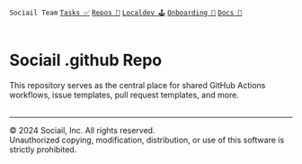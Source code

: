 `Sociail Team` [`Tasks ✅`](https://github.com/orgs/sociail/projects/2) [`Repos 🚀`](https://github.com/orgs/sociail/repositories) [`Localdev 🕹️`](https://github.com/sociail/localdev/blob/dev/README.md) [`Onboarding 🙌`](https://github.com/sociail/localdev/wiki) [`Docs 🔭`](https://github.com/sociail/docs)
<br>
<br>

# Sociail .github Repo
This repository serves as the central place for shared GitHub Actions workflows, issue templates, pull request templates, and more.
<br>
<br>


<hr>
© 2024 Sociail, Inc. All rights reserved.<br>
Unauthorized copying, modification, distribution, or use of this software is strictly prohibited.
